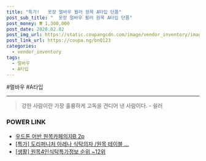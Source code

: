 ```yaml
--- 
title: "특가!   옷장 멀바우 뮐러 원목 A타입 단품" 
post_sub_title: "  옷장 멀바우 뮐러 원목 A타입 단품" 
post_money: ₩ 1,300,000 
post_date: 2020.02.02 
post_img_url: https://static.coupangcdn.com/image/vendor_inventory/images/2017/04/18/1/8/bb4d2d18-e9f7-46b5-8b9b-29e295ead50f.jpg 
post_link_url: https://coupa.ng/bnQ123 
categories: 
  - vendor_inventory 
tags: 
  - 멀바우 
  - A타입 
--- 
```

  #멀바우 #A타입 
<hr> 

> 강한 사람이란 가장 훌륭하게 고독을 견디어 낸 사람이다. - 쉴러 


### POWER LINK

* <a href="https://blog.naver.com/santokki14/221785567149" target="_blank">우드톤 어반 원목카페의자B 2p</a>
* <a href="https://blog.naver.com/an0733/221792056985" target="_blank">[특가] 도리퍼니처 아레나 식탁의자 /원목 테이블 ...</a>
* <a href="https://blog.naver.com/fasyy4321/221773662232" target="_blank"> [생활] 원목4인식탁특가정보 순위 ~12위</a>
